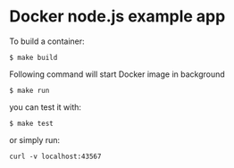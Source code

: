 # Docker node.js example app

To build a container:
```
$ make build
```

Following command will   start Docker  image in background
```
$ make run
```

you can test it with:
```
$ make test
```
or simply run:
```
curl -v localhost:43567
```
